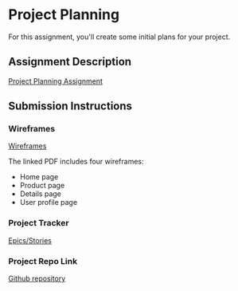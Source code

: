 # Project Planning
For this assignment, you'll create some initial plans for your project.

## Assignment Description
[Project Planning Assignment](https://education.launchcode.org/liftoff/modules/assignments/project-planning)

## Submission Instructions

### Wireframes

[Wireframes](https://www.dropbox.com/s/lp4tglkfgy6vjqm/IMG_3081.jpg?dl=0)

The linked PDF includes four wireframes:
- Home page
- Product page
- Details page
- User profile page

### Project Tracker

[Epics/Stories](https://trello.com/b/bypjBxmR/epics-stories)

### Project Repo Link

[Github repository](https://github.com/LaunchCodeLiftoffProjects/fizzybubbly.git)
